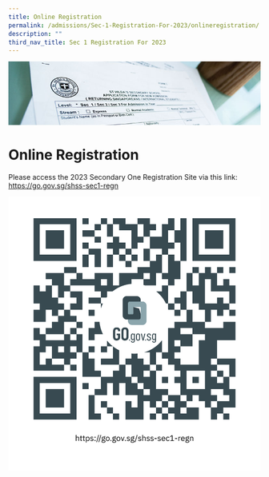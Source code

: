 ```yaml
---
title: Online Registration
permalink: /admissions/Sec-1-Registration-For-2023/onlineregistration/
description: ""
third_nav_title: Sec 1 Registration For 2023
---
```

![](/images/Admissions/Admissions%20Page%20Banner.jpg)

# Online Registration

Please access the 2023 Secondary One Registration Site via this link: https://go.gov.sg/shss-sec1-regn

![](/images/qrcode_s1regn.png)